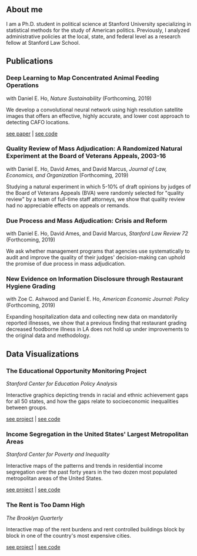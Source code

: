 ## About me

I am a Ph.D. student in political science at Stanford University specializing in statistical methods for the study of American politics. Previously, I analyzed administrative policies at the local, state, and federal level as a research fellow at Stanford Law School.

## Publications

### Deep Learning to Map Concentrated Animal Feeding Operations 
with Daniel E. Ho, _Nature Sustainability_ (Forthcoming, 2019)

We develop a convolutional neural network using high resolution satellite images that offers an effective, highly accurate, and lower cost approach to detecting CAFO locations. 

[see paper](https://www.nature.com/articles/s41893-019-0246-x) | [see code](https://github.com/slnader/cafo_public)

### Quality Review of Mass Adjudication: A Randomized Natural Experiment at the Board of Veterans Appeals, 2003-16
with Daniel E. Ho, David Ames, and David Marcus, _Journal of Law, Economics, and Organization_ (Forthcoming, 2019)

Studying a natural experiment in which 5-10% of draft opinions by judges of the Board of Veterans Appeals (BVA) were randomly selected for "quality review" by a team of full-time staff attorneys, we show that quality review had no appreciable effects on appeals or remands.  

### Due Process and Mass Adjudication: Crisis and Reform
with Daniel E. Ho, David Ames, and David Marcus, _Stanford Law Review 72_ (Forthcoming, 2019)

We ask whether management programs that agencies use systematically to audit and improve the quality of their judges' decision-making can uphold the promise of due process in mass adjudication.

### New Evidence on Information Disclosure through Restaurant Hygiene Grading
with Zoe C. Ashwood and Daniel E. Ho, _American Economic Journal: Policy_ (Forthcoming, 2019)

Expanding hospitalization data and collecting new data on mandatorily reported illnesses, we show that a previous finding that restaurant grading decreased foodborne illness in LA does not hold up under improvements to the original data and methodology. 

## Data Visualizations

### The Educational Opportunity Monitoring Project

_Stanford Center for Education Policy Analysis_

Interactive graphics depicting trends in racial and ethnic achievement gaps for all 50 states, and how the gaps relate to socioeconomic inequalities between groups.

[see project](https://cepa.stanford.edu/educational-opportunity-monitoring-project/achievement-gaps/race/) | [see code](https://github.com/slnader/achievement_gaps)

### Income Segregation in the United States' Largest Metropolitan Areas

_Stanford Center for Poverty and Inequality_

Interactive maps of the patterns and trends in residential income segregation over the past forty years in the two dozen most populated metropolitan areas of the United States.
 
[see project](http://web.stanford.edu/group/scspi/income-segregation-maps/metros.html?page=0) | [see code](https://github.com/slnader/income_maps)

### The Rent is Too Damn High

_The Brooklyn Quarterly_

Interactive map of the rent burdens and rent controlled buildings block by block in one of the country's most expensive cities.

[see project](http://brooklynquarterly.org/the-rent-is-too-damn-high-nyc-rent-vs-income-zip-by-zip/) | [see code](https://github.com/slnader/nycrent)